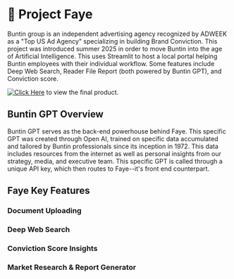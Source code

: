 # 📄 Project Faye

Buntin group is an independent advertising agency recognized by ADWEEK as a "Top US Ad Agency" specializing in building Brand Conviction. This project was introduced summer 2025 in order to move Buntin into the age of Artificial Intelligence. This uses Streamlit to host a local portal helping Buntin employees with their individual workflow. Some features include Deep Web Search, Reader File Report (both powered by Buntin GPT), and Conviction score. 

[![Click Here](https://static.streamlit.io/badges/streamlit_badge_black_white.svg)](https://buntingpt.streamlit.app/) to view the final product. 

## Buntin GPT Overview

Buntin GPT serves as the back-end powerhouse behind Faye. This specific GPT was created through Open AI, trained on specific data accumulated and tailored by Buntin professionals since its inception in 1972. This data includes resources from the internet as well as personal insights from our strategy, media, and executive team. This specific GPT is called through a unique API key, which then routes to Faye--it's front end counterpart. 

## Faye Key Features

### Document Uploading

### Deep Web Search

### Conviction Score Insights

### Market Research & Report Generator
